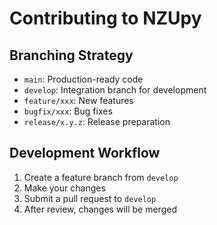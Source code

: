 # Contributing to NZUpy

## Branching Strategy

- `main`: Production-ready code
- `develop`: Integration branch for development
- `feature/xxx`: New features
- `bugfix/xxx`: Bug fixes
- `release/x.y.z`: Release preparation

## Development Workflow

1. Create a feature branch from `develop`
2. Make your changes
3. Submit a pull request to `develop`
4. After review, changes will be merged
